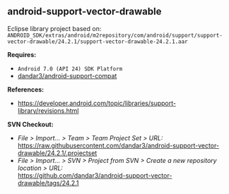 ## android-support-vector-drawable

Eclipse library project based on:<br/>
`ANDROID_SDK/extras/android/m2repository/com/android/support/support-vector-drawable/24.2.1/support-vector-drawable-24.2.1.aar`

**Requires:**
- `Android 7.0 (API 24) SDK Platform`
- [dandar3/android-support-compat](https://github.com/dandar3/android-support-compat/tree/24.2.1)

**References:**
- https://developer.android.com/topic/libraries/support-library/revisions.html

**SVN Checkout:**
- _File > Import... > Team > Team Project Set > URL:_<br/>
  https://raw.githubusercontent.com/dandar3/android-support-vector-drawable/24.2.1/.projectset
- _File > Import... > SVN > Project from SVN > Create a new repository location > URL:_<br/> 
  https://github.com/dandar3/android-support-vector-drawable/tags/24.2.1